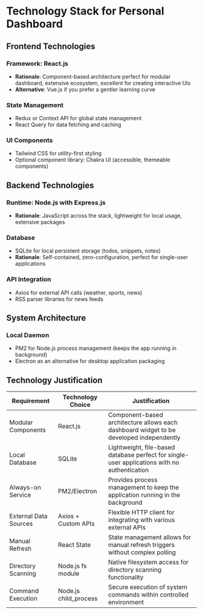 # Technology Stack for Personal Dashboard

## Frontend Technologies

### Framework: React.js
- **Rationale**: Component-based architecture perfect for modular dashboard, extensive ecosystem, excellent for creating interactive UIs
- **Alternative**: Vue.js if you prefer a gentler learning curve

### State Management
- Redux or Context API for global state management
- React Query for data fetching and caching

### UI Components
- Tailwind CSS for utility-first styling
- Optional component library: Chakra UI (accessible, themeable components)

## Backend Technologies

### Runtime: Node.js with Express.js
- **Rationale**: JavaScript across the stack, lightweight for local usage, extensive packages

### Database
- SQLite for local persistent storage (todos, snippets, notes)
- **Rationale**: Self-contained, zero-configuration, perfect for single-user applications

### API Integration
- Axios for external API calls (weather, sports, news)
- RSS parser libraries for news feeds

## System Architecture

### Local Daemon
- PM2 for Node.js process management (keeps the app running in background)
- Electron as an alternative for desktop application packaging

## Technology Justification

| Requirement | Technology Choice | Justification |
|-------------|-------------------|---------------|
| Modular Components | React.js | Component-based architecture allows each dashboard widget to be developed independently |
| Local Database | SQLite | Lightweight, file-based database perfect for single-user applications with no authentication |
| Always-on Service | PM2/Electron | Provides process management to keep the application running in the background |
| External Data Sources | Axios + Custom APIs | Flexible HTTP client for integrating with various external APIs |
| Manual Refresh | React State | State management allows for manual refresh triggers without complex polling |
| Directory Scanning | Node.js fs module | Native filesystem access for directory scanning functionality |
| Command Execution | Node.js child_process | Secure execution of system commands within controlled environment |